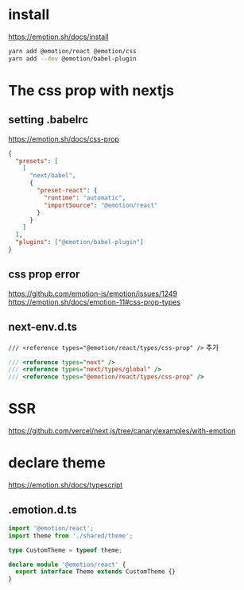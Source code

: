 # install

https://emotion.sh/docs/install

```bash
yarn add @emotion/react @emotion/css
yarn add --dev @emotion/babel-plugin
```

# The css prop with nextjs

## setting .babelrc

https://emotion.sh/docs/css-prop

```json
{
  "presets": [
    [
      "next/babel",
      {
        "preset-react": {
          "runtime": "automatic",
          "importSource": "@emotion/react"
        }
      }
    ]
  ],
  "plugins": ["@emotion/babel-plugin"]
}
```

## css prop error

https://github.com/emotion-js/emotion/issues/1249
https://emotion.sh/docs/emotion-11#css-prop-types

## next-env.d.ts

`/// <reference types="@emotion/react/types/css-prop" />` 추가

```ts
/// <reference types="next" />
/// <reference types="next/types/global" />
/// <reference types="@emotion/react/types/css-prop" />
```

# SSR

https://github.com/vercel/next.js/tree/canary/examples/with-emotion

# declare theme

https://emotion.sh/docs/typescript

## .emotion.d.ts

```ts
import '@emotion/react';
import theme from './shared/theme';

type CustomTheme = typeof theme;

declare module '@emotion/react' {
  export interface Theme extends CustomTheme {}
}
```
